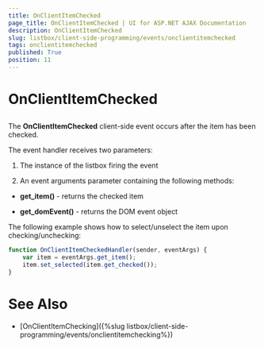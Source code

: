```yaml
---
title: OnClientItemChecked
page_title: OnClientItemChecked | UI for ASP.NET AJAX Documentation
description: OnClientItemChecked
slug: listbox/client-side-programming/events/onclientitemchecked
tags: onclientitemchecked
published: True
position: 11
---
```


# OnClientItemChecked

## 

The **OnClientItemChecked** client-side event occurs after the item has been checked.

The event handler receives two parameters:

1. The instance of the listbox firing the event

2. An event arguments parameter containing the following methods:

* **get_item()** - returns the checked item

* **get_domEvent()** - returns the DOM event object


The following example shows how to select/unselect the item upon checking/unchecking:

````JavaScript
function OnClientItemCheckedHandler(sender, eventArgs) {
	var item = eventArgs.get_item();
	item.set_selected(item.get_checked());
}
````

# See Also

 * [OnClientItemChecking]({%slug listbox/client-side-programming/events/onclientitemchecking%})
